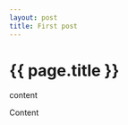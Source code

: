 ```yaml
---
layout: post
title: First post
---
```


{{ page.title }}
================

<p class="meta">content</p>

Content
